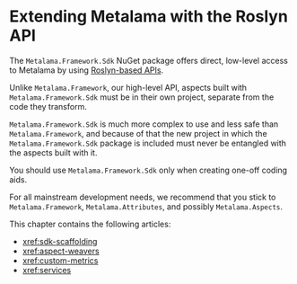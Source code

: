 
# Extending Metalama with the Roslyn API

The `Metalama.Framework.Sdk` NuGet package offers direct, low-level access to
Metalama by using [Roslyn-based APIs](https://docs.microsoft.com/dotnet/csharp/roslyn-sdk/compiler-api-model).

Unlike `Metalama.Framework`, our high-level API, aspects built with `Metalama.Framework.Sdk` must be in their own project, separate from
the code they transform.

`Metalama.Framework.Sdk` is much more complex to use and less safe than `Metalama.Framework`,
and because of that the new project in which the `Metalama.Framework.Sdk` package is included
must never be entangled with the aspects built with it.

You should use `Metalama.Framework.Sdk` only when creating one-off coding aids.

For all mainstream development needs,
we recommend that you stick to `Metalama.Framework`, `Metalama.Attributes`,
and possibly `Metalama.Aspects`.

This chapter contains the following articles:

* <xref:sdk-scaffolding>
* <xref:aspect-weavers>
* <xref:custom-metrics>
* <xref:services>

